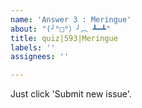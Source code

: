```yaml
---
name: 'Answer 3 : Meringue'
about: "(╯°□°）╯︵ ┻━┻"
title: quiz|593|Meringue
labels: ''
assignees: ''

---
```


Just click 'Submit new issue'.
